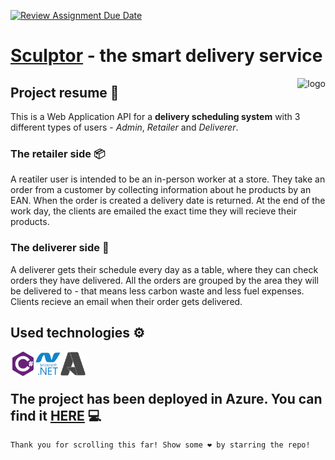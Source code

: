 [![Review Assignment Due Date](https://classroom.github.com/assets/deadline-readme-button-24ddc0f5d75046c5622901739e7c5dd533143b0c8e959d652212380cedb1ea36.svg)](https://classroom.github.com/a/L9GXcoRU)

# [Sculptor][ProjectLink] - the smart delivery service

<img align="right" alt="logo" src="#">

## Project resume 📑
This is a Web Application API for a **delivery scheduling system** with 3 different types of users - *Admin*, *Retailer* and *Deliverer*.

### The retailer side 📦
A reatiler user is intended to be an in-person worker at a store. They take an order from a customer by collecting information about he products by an EAN. When the order is created a delivery date is returned. At the end of the work day, the clients are emailed the exact time they will recieve their products.

### The deliverer side 🚚
A deliverer gets their schedule every day as a table, where they can check orders they have delivered. All the orders are grouped by the area they will be delivered to - that means less carbon waste and less fuel expenses. Clients recieve an email when their order gets delivered.

## Used technologies ⚙️
<img align="left" alt="C#" width="40px" src="https://github.com/devicons/devicon/blob/master/icons/csharp/csharp-plain.svg">
<img align="left" alt="dot-net" width="40px" src="https://github.com/devicons/devicon/blob/master/icons/dot-net/dot-net-plain-wordmark.svg">
<img align="left" alt="azure" width="40px" src="https://github.com/devicons/devicon/blob/master/icons/azure/azure-plain.svg">

<br/>
<br/>

## The project has been deployed in Azure. You can find it [HERE][ProjectLink] 💻

[ProjectLink]: #

```
Thank you for scrolling this far! Show some ❤ by starring the repo!
```